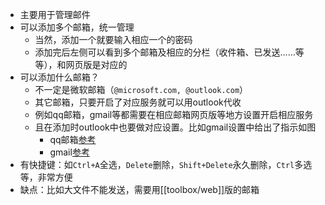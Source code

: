 - 主要用于管理邮件
- 可以添加多个邮箱，统一管理
  - 当然，添加一个就要输入相应一个的密码
  - 添加完后左侧可以看到多个邮箱及相应的分栏（收件箱、已发送……等等），和网页版是对应的
- 可以添加什么邮箱？
  - 不一定是微软邮箱（`@microsoft.com, @outlook.com`）
  - 其它邮箱，只要开启了对应服务就可以用outlook代收
  - 例如qq邮箱，gmail等都需要在相应邮箱网页版等地方设置开启相应服务
  - 且在添加时outlook中也要做对应设置。比如gmail设置中给出了指示如图
    - qq邮箱[参考](https://support.microsoft.com/zh-cn/office/%E5%B0%86-qqmail-%E5%B8%90%E6%88%B7%E6%B7%BB%E5%8A%A0%E5%88%B0outlook-34ef1254-0d07-405a-856f-0409c7c905eb)
    - gmail[参考](https://support.microsoft.com/zh-cn/office/%E5%B0%86-gmail-%E6%B7%BB%E5%8A%A0%E5%88%B0-outlook-%E6%97%B6%E5%87%BA%E7%8E%B0%E4%BA%86%E9%94%99%E8%AF%AF-bc5403de-1e0f-4156-96a8-f7d084699dc1?ui=zh-cn&rs=zh-cn&ad=cn)
- 有快捷键：如`Ctrl+A`全选，`Delete`删除，`Shift+Delete`永久删除，`Ctrl`多选等，非常方便
- 缺点：比如大文件不能发送，需要用[[toolbox/web]]版的邮箱